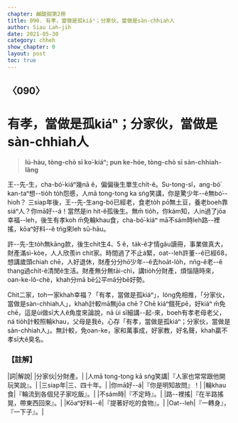 ```yaml
---
chapter: 鹹酸甜第2冊
title: 090. 有孝，當做是孤kiáⁿ；分家伙，當做是sàn-chhiah人
author: Siau Lah-jih
date: 2021-05-30
category: chheh
show_chapter: 0
layout: post
toc: true
---
```


## 〈090〉
# 有孝，當做是孤kiáⁿ；分家伙，當做是sàn-chhiah人
> **Iú-hàu, tòng-chò sī ko͘-kiáⁿ; pun ke-hóe, tòng-chò sī sàn-chhiah-lâng**

王--先-生，cha-bó͘-kiáⁿ幾nā ê，偏偏後生單生chi̍t-ê。Su-tong-sî，ang-bó͘ kan-taⁿ想--tio̍h to̍h怨慼，人mā tong-tong ka sńg笑講，你是驚少年--ê無bó͘--hio͘h？
三siap年後，王--先-生ang-bó͘已經老，食老to̍h pō͘無土豆，養老boeh靠siáⁿ人？你mā好--á！當然是in hit-ê孤後生。無m̄ tio̍h，你kám知，人in過了jōa幸福--leh，後生有孝koh m̄免輪khau食，cha-bó͘-kiáⁿ mā不sám時leh路--裡搖，kōaⁿ好料--ê tńg來leh sū-hāu。

許--先-生to̍h無kāng款，後生chi̍t生4、5 ê，ta̍k-ê才情gâu讀冊，事業做真大，財產滿sì-kòe，人人欣羨in chit家。時間過了不止á緊，oat--leh許董--ê已經68，想講歲頭chiah chē，人好退休，財產分分hō͘少年--ê去hoa̍t-lo̍h，nn̄g-ê老--ê thang過chi̍t-ê清閒ê生活。財產無分無tāi-chì，講tio̍h分財產，煩惱隨時來，oan-ke-lô-chè，khah分mā bē公平mā分bē好勢。

Chit二家，toh一家khah幸福？「有孝，當做是孤kiáⁿ」，lóng免相推，「分家伙，當做是sàn-chhiah人」，khah計較mā無jōa chē？Chē kiáⁿ餓死pē，好kiáⁿ m̄免chē，這是ùi做sī大人ê角度來論說，nā ùi sī細講--起-來，boeh有孝老母老父，ná tio̍h計較照輪khau，父母是我ê，心存「有孝，當做是孤kiáⁿ；分家伙，當做是sàn-chhiah人」。無計較，免oan-ke，家和萬事成，好家教，好名聲，khah贏不孝sī大ê臭名。



### 【註解】

|詞|解說|
|分家伙|分財產。|
|人mā tong-tong kā sńg笑講|『人家也常常跟他開玩笑說』。|
|三siap年|三、四十年。|
|你mā好--á|『你是明知故問』！|
|輪khau食|『輪流到各個兒子家吃飯』。|
|不sám時|『不定時』。|
|路--裡搖|『在半路搖晃，帶東西回來』。|
|Kōaⁿ好料--ê|『提著好吃的食物』。|
|Oat--leh|『一轉身』，『一下子』。|
